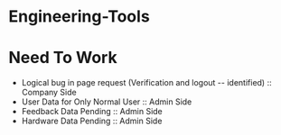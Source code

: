 # Engineering-Tools


# Need To Work

- Logical bug in page request (Verification and logout -- identified) :: Company Side
- User Data for Only Normal User :: Admin Side
- Feedback Data Pending :: Admin Side
- Hardware Data Pending :: Admin Side